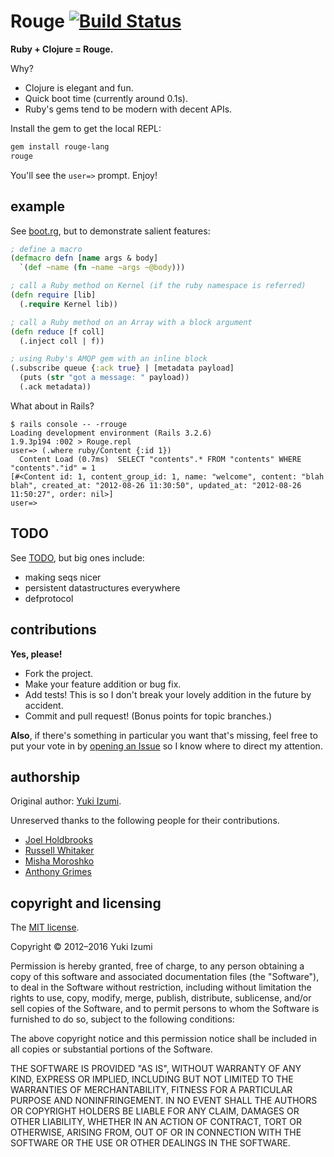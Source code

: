 # Rouge [![Build Status](https://secure.travis-ci.org/kivikakk/rouge.png)](http://travis-ci.org/kivikakk/rouge)

**Ruby + Clojure = Rouge.**

Why?

* Clojure is elegant and fun.
* Quick boot time (currently around 0.1s).
* Ruby's gems tend to be modern with decent APIs.

<!-- You can try a Rouge REPL online at **[Try Rouge](http://try.rouge.io)**, or -->

Install the gem to get the local REPL:

``` bash
gem install rouge-lang
rouge
```

You'll see the `user=>` prompt.  Enjoy!

## example

See [boot.rg](https://github.com/kivikakk/rouge/blob/master/lib/boot.rg), but to demonstrate
salient features:

``` clojure
; define a macro
(defmacro defn [name args & body]
  `(def ~name (fn ~name ~args ~@body)))

; call a Ruby method on Kernel (if the ruby namespace is referred)
(defn require [lib]
  (.require Kernel lib))

; call a Ruby method on an Array with a block argument
(defn reduce [f coll]
  (.inject coll | f))

; using Ruby's AMQP gem with an inline block
(.subscribe queue {:ack true} | [metadata payload]
  (puts (str "got a message: " payload))
  (.ack metadata))
```

What about in Rails?

```
$ rails console -- -rrouge
Loading development environment (Rails 3.2.6)
1.9.3p194 :002 > Rouge.repl
user=> (.where ruby/Content {:id 1})
  Content Load (0.7ms)  SELECT "contents".* FROM "contents" WHERE "contents"."id" = 1
[#<Content id: 1, content_group_id: 1, name: "welcome", content: "blah blah", created_at: "2012-08-26 11:30:50", updated_at: "2012-08-26 11:50:27", order: nil>]
user=>
```

## TODO

See [TODO](https://github.com/kivikakk/rouge/blob/master/misc/TODO), but big ones
include:

* making seqs nicer
* persistent datastructures everywhere
* defprotocol

## contributions

**Yes, please!**

* Fork the project.
* Make your feature addition or bug fix.
* Add tests!  This is so I don't break your lovely addition in the future by accident.
* Commit and pull request!  (Bonus points for topic branches.)

**Also**, if there's something in particular you want that's missing, feel free to put your vote in by [opening an Issue](https://github.com/kivikakk/rouge/issues/new) so I know where to direct my attention.

## authorship

Original author: [Yuki Izumi](https://github.com/kivikakk).

Unreserved thanks to the following people for their contributions.

* [Joel Holdbrooks](https://github.com/noprompt)
* [Russell Whitaker](https://github.com/russellwhitaker)
* [Misha Moroshko](https://github.com/moroshko)
* [Anthony Grimes](https://github.com/Raynes)

## copyright and licensing

The [MIT license](http://opensource.org/licenses/MIT).

Copyright &copy; 2012&ndash;2016 Yuki Izumi

Permission is hereby granted, free of charge, to any person obtaining a copy of
this software and associated documentation files (the "Software"), to deal in
the Software without restriction, including without limitation the rights to
use, copy, modify, merge, publish, distribute, sublicense, and/or sell copies
of the Software, and to permit persons to whom the Software is furnished to do
so, subject to the following conditions:

The above copyright notice and this permission notice shall be included in all
copies or substantial portions of the Software.

THE SOFTWARE IS PROVIDED "AS IS", WITHOUT WARRANTY OF ANY KIND, EXPRESS OR
IMPLIED, INCLUDING BUT NOT LIMITED TO THE WARRANTIES OF MERCHANTABILITY,
FITNESS FOR A PARTICULAR PURPOSE AND NONINFRINGEMENT. IN NO EVENT SHALL THE
AUTHORS OR COPYRIGHT HOLDERS BE LIABLE FOR ANY CLAIM, DAMAGES OR OTHER
LIABILITY, WHETHER IN AN ACTION OF CONTRACT, TORT OR OTHERWISE, ARISING FROM,
OUT OF OR IN CONNECTION WITH THE SOFTWARE OR THE USE OR OTHER DEALINGS IN THE
SOFTWARE.
